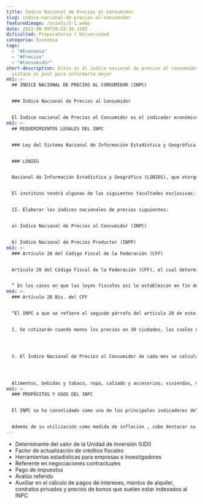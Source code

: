 ```yaml
---
title: Índice Nacional de Precios al Consumidor
slug: indice-nacional-de-precios-al-consumidor
featuredimage: /assets/5-1.webp
date: 2022-08-09T20:22:10.139Z
dificultad: Preparatoria / Universidad
categoria: Economia
tags:
  - "#Economia"
  - "#Precios"
  - "#Consumidor"
short-description: Estos es el índice nacional de precios al consumidor, dale un
  vistazo al post para informarte mejor
mk1: >-
  ## ÍNDICE NACIONAL DE PRECIOS AL CONSUMIDOR (INPC)


  ### Índice Nacional de Precios al Consumidor


  El Índice nacional de Precios al Consumidor es el indicador económico que mide, a lo largo del tiempo, la variación promedio de los precios de una canasta de bienes y servicios representativa del consumo de los hogares del país. La tasa de crecimiento del INPC de un periodo a otro permite medir el fenómeno económico conocido como inflación
mk2: >-
  ## REQUERIMIENTOS LEGALES DEL INPC


  ### Ley del Sistema Nacional de Información Estadística y Geográfica


  ### LSNIEG


  Nacional de Información Estadística y Geográfica (LSNIEG), que otorgó al INEGI, a partir del 15 de Julio del 2011, la facultad exclusiva del cálculo y la publicación de los índices nacionales de precios, mismas que establece en el artículo 59, en los siguientes términos:


  El instituto tendrá algunas de las siguientes facultades exclusivas:


  II. Elaborar los índices nacionales de precios siguientes:


  a) Índice Nacional de Precios al Consumidor (INPC)


  b) Índice Nacional de Precios Productor (INPP)
mk3: >-
  ### Artículo 20 del Código Fiscal de la Federación (CFF)


  Artículo 20 del Código Fiscal de la Federación (CFF), el cual determina la responsabilidad del INEGI de recopilar, procesar y divulgar el INPC como sigue:


  “ En los casos en que las leyes fiscales así lo establezcan en fin de determinar las contribuciones y sus accesorios, se aplicará el INPC, el cual será calculado por el INEGI y se publicará en el Diario Oficial de la Federación dentro de los primeros días del mes siguiente al que corresponda”.
mk4: >-
  ### Artículo 20 Bis. del CFF


  “El INPC a que se refiere el segundo párrafo del artículo 20 de este código, que calculará el Instituto Nacional de Estadística y Geografía está sujeto a lo siguiente: 


  I. Se cotizarán cuando menos los precios en 30 ciudades, las cuales estarán ubicadas en por lo menos 20 entidades federativas. Las ciudades seleccionadas deberán en todo caso tener una población de 20,000 o más habitantes y siempre habrán de incluirse las zonas conurbadas o ciudades más pobladas de la República.




  V. El Índice Nacional de Precios al Consumidor de cada mes se calculará utilizando la fórmula de Laspeyres, se aplicarán ponderadores para cada rubro del consumo familiar, considerado los conceptos siguientes:




  Alimentos, bebidas y tabaco, ropa, calzado y accesorios; viviendas, muebles, aparatos y enseres domésticos; salud y cuidado personal; transporte; educación y esparcimiento ; otros servicios
mk5: >-
  ### PROPÓSITOS Y USOS DEL INPC


  El INPC se ha consolidado como una de los principales indicadores del desempeño económico del país; sus aplicaciones son numerosas y de gran importancia en los ámbitos económico, jurídico y social.


  Además de su utilización como medida de inflación , cabe destacar su uso como:
---
```

* Determinante del valor de la Unidad de Inversión (UDI)
* Factor de actualización de créditos fiscales 
* Herramientas estadísticas para empresas e investigadores 
* Referente en negociaciones contractuales 
* Pago de impuestos 
* Avalúo referido
* Auxiliar en el cálculo de pagos de intereses, montos de alquiler, contratos privados y precios de bonos que suelen estar indexados al INPC